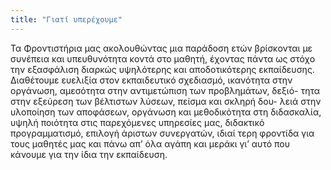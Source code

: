 ```yaml
---
title: "Γιατί υπερέχουμε"
---
```


Τα Φροντιστήρια μας ακολουθώντας μια παράδοση ετών
βρίσκονται με συνέπεια και υπευθυνότητα κοντά στο μαθητή,
έχοντας πάντα ως στόχο την εξασφάλιση διαρκώς υψηλότερης και
αποδοτικότερης εκπαίδευσης.
Διαθέτουμε ευελιξία στον εκπαιδευτικό σχεδιασμό, ικανότητα στην
οργάνωση, αμεσότητα στην αντιμετώπιση των προβλημάτων, δεξιό-
τητα στην εξεύρεση των βέλτιστων λύσεων, πείσμα και σκληρή δου-
λειά στην υλοποίηση των αποφάσεων, οργάνωση και μεθοδικότητα
στη διδασκαλία, υψηλή ποιότητα στις παρεχόμενες υπηρεσίες μας,
διδακτικό προγραμματισμό, επιλογή άριστων συνεργατών, ιδιαί τερη
φροντίδα για τους μαθητές μας και πάνω απ’ όλα αγάπη και μεράκι
γι’ αυτό που κάνουμε για την ίδια την εκπαίδευση.
